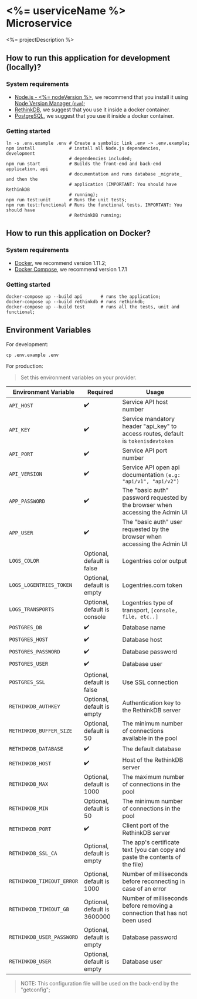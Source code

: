 # <%= userviceName %> Microservice

<%= projectDescription %>

## How to run this application for development (locally)?

### System requirements

  - [Node.js - <%= nodeVersion %>](https://nodejs.org/en/), we recommend that you install it using
    [Node Version Manager (`nvm`)](https://github.com/creationix/nvm);
  - [RethinkDB](https://www.rethinkdb.com/), we suggest that you use it inside a
    docker container.
  - [PostgreSQL](https://www.postgresql.org/), we suggest that you use it inside a
    docker container.

### Getting started

```shell-script
ln -s .env.example .env # Create a symbolic link .env -> .env.example;
npm install             # install all Node.js dependencies, development
                        # dependencies included;
npm run start           # Builds the front-end and back-end application, api
                        # documentation and runs database _migrate_ and then the
                        # application (IMPORTANT: You should have RethinkDB
                        # running);
npm run test:unit       # Runs the unit tests;
npm run test:functional # Runs the functional tests, IMPORTANT: You should have
                        # RethinkDB running;
```

## How to run this application on Docker?

### System requirements

  - [Docker](https://www.docker.com/), we recommend version 1.11.2;
  - [Docker Compose](https://docs.docker.com/compose/), we recommend version 1.7.1

### Getting started

```
docker-compose up --build api       # runs the application;
docker-compose up --build rethinkdb # runs rethinkdb;
docker-compose up --build test      # runs all the tests, unit and functional;
```

## Environment Variables

For development:

```shell-script
cp .env.example .env
```

For production:

> Set this environment variables on your provider.

Environment Variable                                | Required                      | Usage
----------------------------------------------------|-------------------------------|------------------------------------
`API_HOST`                                          | :heavy_check_mark:            | Service API host number
`API_KEY`                                           | :heavy_check_mark:            | Service mandatory header "api_key" to access routes, default is `tokenisdevtoken`
`API_PORT`                                          | :heavy_check_mark:            | Service API port number
`API_VERSION`                                       | :heavy_check_mark:            | Service API open api documentation `(e.g: "api/v1", "api/v2")`
`APP_PASSWORD`                                      | :heavy_check_mark:            | The "basic auth" password requested by the browser when accessing the Admin UI
`APP_USER`                                          | :heavy_check_mark:            | The "basic auth" user requested by the browser when accessing the Admin UI
`LOGS_COLOR`                                        | Optional, default is false    | Logentries color output
`LOGS_LOGENTRIES_TOKEN`                             | Optional, default is empty    | Logentries.com token
`LOGS_TRANSPORTS`                                   | Optional, default is console  | Logentries type of transport, `[console, file, etc..]`
`POSTGRES_DB`                                       | :heavy_check_mark:            | Database name
`POSTGRES_HOST`                                     | :heavy_check_mark:            | Database host
`POSTGRES_PASSWORD`                                 | :heavy_check_mark:            | Database password
`POSTGRES_USER`                                     | :heavy_check_mark:            | Database user
`POSTGRES_SSL`                                      | Optional, default is false    | Use SSL connection
`RETHINKDB_AUTHKEY`                                 | Optional, default is empty    | Authentication key to the RethinkDB server
`RETHINKDB_BUFFER_SIZE`                             | Optional, default is 50       | The minimum number of connections available in the pool
`RETHINKDB_DATABASE`                                | :heavy_check_mark:            | The default database
`RETHINKDB_HOST`                                    | :heavy_check_mark:            | Host of the RethinkDB server
`RETHINKDB_MAX`                                     | Optional, default is 1000     | The maximum number of connections in the pool
`RETHINKDB_MIN`                                     | Optional, default is 50       | The minimum number of connections in the pool
`RETHINKDB_PORT`                                    | :heavy_check_mark:            | Client port of the RethinkDB server
`RETHINKDB_SSL_CA`                                  | Optional, default is empty    | The app's certificate text (you can copy and paste the contents of the file)
`RETHINKDB_TIMEOUT_ERROR`                           | Optional, default is 1000     | Number of milliseconds before reconnecting in case of an error
`RETHINKDB_TIMEOUT_GB`                              | Optional, default is 3600000  | Number of milliseconds before removing a connection that has not been used
`RETHINKDB_USER_PASSWORD`                           | Optional, default is empty    | Database password
`RETHINKDB_USER`                                    | Optional, default is empty    | Database user


> NOTE: This configuration file will be used on the back-end by the "getconfig";
